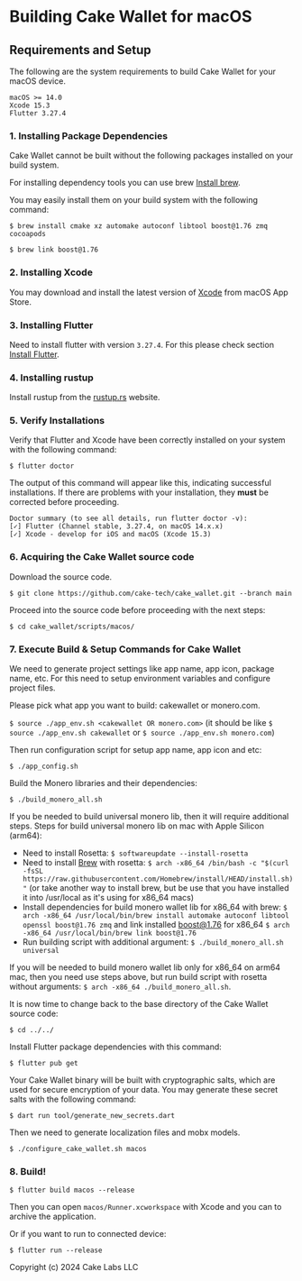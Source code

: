 # Building Cake Wallet for macOS

## Requirements and Setup

The following are the system requirements to build Cake Wallet for your macOS device.

```
macOS >= 14.0 
Xcode 15.3
Flutter 3.27.4
```

### 1. Installing Package Dependencies

Cake Wallet cannot be built without the following packages installed on your build system.

For installing dependency tools you can use brew [Install brew](https://brew.sh).

You may easily install them on your build system with the following command:

`$ brew install cmake xz automake autoconf libtool boost@1.76 zmq cocoapods`

`$ brew link boost@1.76`

### 2. Installing Xcode

You may download and install the latest version of [Xcode](https://developer.apple.com/xcode/) from macOS App Store. 

### 3. Installing Flutter

Need to install flutter with version `3.27.4`. For this please check section [Install Flutter](https://docs.flutter.dev/get-started/install/macos/desktop?tab=download).

### 4. Installing rustup

Install rustup from the [rustup.rs](https://rustup.rs/) website.

### 5. Verify Installations

Verify that Flutter and Xcode have been correctly installed on your system with the following command:

`$ flutter doctor`

The output of this command will appear like this, indicating successful installations. If there are problems with your installation, they **must** be corrected before proceeding.
```
Doctor summary (to see all details, run flutter doctor -v):
[✓] Flutter (Channel stable, 3.27.4, on macOS 14.x.x)
[✓] Xcode - develop for iOS and macOS (Xcode 15.3)
```

### 6. Acquiring the Cake Wallet source code

Download the source code.

`$ git clone https://github.com/cake-tech/cake_wallet.git --branch main`

Proceed into the source code before proceeding with the next steps:

`$ cd cake_wallet/scripts/macos/`

### 7. Execute Build & Setup Commands for Cake Wallet

We need to generate project settings like app name, app icon, package name, etc. For this need to setup environment variables and configure project files. 

Please pick what app you want to build: cakewallet or monero.com.

`$ source ./app_env.sh <cakewallet OR monero.com>`
(it should be like `$ source ./app_env.sh cakewallet` or `$ source ./app_env.sh monero.com`)

Then run configuration script for setup app name, app icon and etc:

`$ ./app_config.sh`

Build the Monero libraries and their dependencies:

`$ ./build_monero_all.sh`

If you be needed to build universal monero lib, then it will require additional steps. Steps for build universal monero lib on mac with Apple Silicon (arm64):

- Need to install Rosetta: `$ softwareupdate --install-rosetta`
- Need to install [Brew](https://brew.sh/) with rosetta: `$ arch -x86_64 /bin/bash -c "$(curl -fsSL https://raw.githubusercontent.com/Homebrew/install/HEAD/install.sh)"` (or take another way to install brew, but be use that you have installed it into /usr/local as it's using for x86_64 macs)
- Install dependencies for build monero wallet lib for x86_64 with brew: `$ arch -x86_64 /usr/local/bin/brew install automake autoconf libtool openssl boost@1.76 zmq` and link installed boost@1.76 for x86_64 `$ arch -x86_64 /usr/local/bin/brew link boost@1.76`
- Run building script with additional argument: `$ ./build_monero_all.sh universal`

If you will be needed to build monero wallet lib only for x86_64 on arm64 mac, then you need use steps above, but run build script with rosetta without arguments: `$ arch -x86_64 ./build_monero_all.sh`.

It is now time to change back to the base directory of the Cake Wallet source code:

`$ cd ../../`

Install Flutter package dependencies with this command:

`$ flutter pub get`

Your Cake Wallet binary will be built with cryptographic salts, which are used for secure encryption of your data. You may generate these secret salts with the following command:

`$ dart run tool/generate_new_secrets.dart`

Then we need to generate localization files and mobx models.

`$ ./configure_cake_wallet.sh macos`

### 8. Build!

`$ flutter build macos --release`

Then you can open `macos/Runner.xcworkspace` with Xcode and you can to archive the application.

Or if you want to run to connected device:

`$ flutter run --release`

Copyright (c) 2024 Cake Labs LLC
